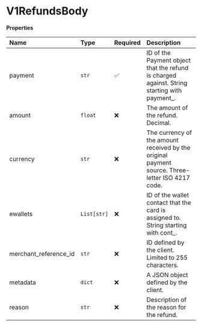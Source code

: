 # V1RefundsBody

**Properties**

| Name                  | Type        | Required | Description                                                                                     |
| :-------------------- | :---------- | :------- | :---------------------------------------------------------------------------------------------- |
| payment               | `str`       | ✅       | ID of the Payment object that the refund is charged against. String starting with payment\_.    |
| amount                | `float`     | ❌       | The amount of the refund. Decimal.                                                              |
| currency              | `str`       | ❌       | The currency of the amount received by the original payment source. Three-letter ISO 4217 code. |
| ewallets              | `List[str]` | ❌       | ID of the wallet contact that the card is assigned to. String starting with cont\_.             |
| merchant_reference_id | `str`       | ❌       | ID defined by the client. Limited to 255 characters.                                            |
| metadata              | `dict`      | ❌       | A JSON object defined by the client.                                                            |
| reason                | `str`       | ❌       | Description of the reason for the refund.                                                       |
